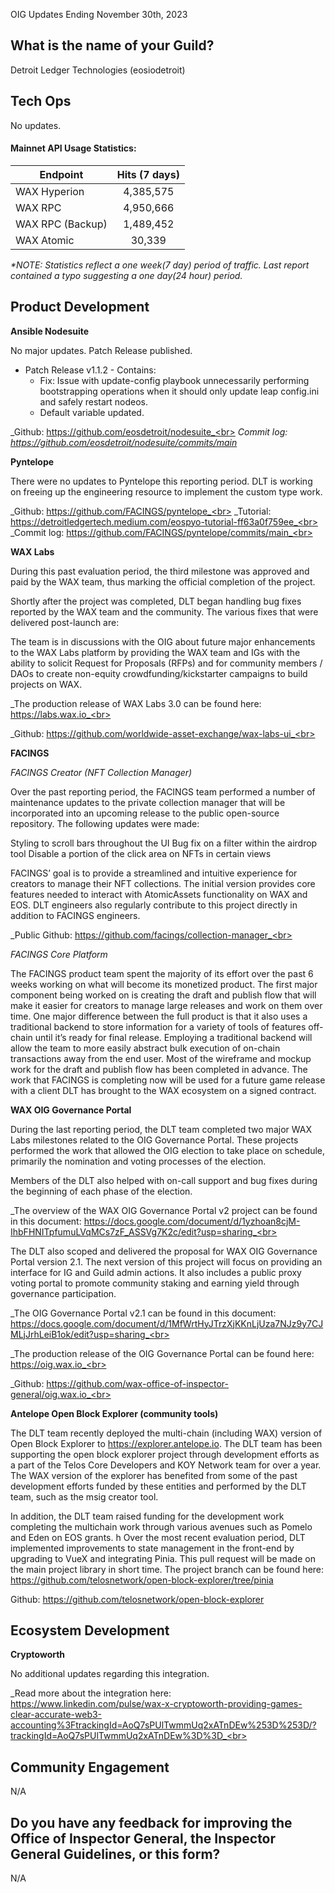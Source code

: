 OIG Updates Ending November 30th, 2023

## What is the name of your Guild?

Detroit Ledger Technologies (eosiodetroit)

## Tech Ops

No updates. 

#### Mainnet API Usage Statistics:
| Endpoint  | Hits (7 days) |
| ------------- |:-------------:|
| WAX Hyperion  	| 4,385,575 	|
| WAX RPC  	| 4,950,666 	|
| WAX RPC (Backup)  	| 1,489,452 	|
| WAX Atomic  	| 30,339 	|

_*NOTE: Statistics reflect a one week(7 day) period of traffic. Last report contained a typo suggesting a one day(24 hour) period._<br>



## Product Development

**Ansible Nodesuite**

No major updates. Patch Release published.
- Patch Release v1.1.2 - Contains: 
  - Fix: Issue with update-config playbook unnecessarily performing bootstrapping operations when it should only update leap config.ini and safely restart nodeos.
  - Default variable updated.


_Github: https://github.com/eosdetroit/nodesuite_<br>
_Commit log: https://github.com/eosdetroit/nodesuite/commits/main_ <br>

**Pyntelope**

There were no updates to Pyntelope this reporting period. DLT is working on freeing up the engineering resource to implement the custom type work.

_Github: https://github.com/FACINGS/pyntelope_<br>
_Tutorial: https://detroitledgertech.medium.com/eospyo-tutorial-ff63a0f759ee_<br>
_Commit log: https://github.com/FACINGS/pyntelope/commits/main_<br>

**WAX Labs**

During this past evaluation period, the third milestone was approved and paid by the WAX team, thus marking the official completion of the project.

Shortly after the project was completed, DLT began handling bug fixes reported by the WAX team and the community. The various fixes that were delivered post-launch are:



The team is in discussions with the OIG about future major enhancements to the WAX Labs platform by providing the WAX team and IGs with the ability to solicit Request for Proposals (RFPs) and for community members / DAOs to create non-equity crowdfunding/kickstarter campaigns to build projects on WAX.

_The production release of WAX Labs 3.0 can be found here: https://labs.wax.io_<br>

_Github: https://github.com/worldwide-asset-exchange/wax-labs-ui_<br>

**FACINGS**

*FACINGS Creator (NFT Collection Manager)*

Over the past reporting period, the FACINGS team performed a number of maintenance updates to the private collection manager that will be incorporated into an upcoming release to the public open-source repository. The following updates were made:

Styling to scroll bars throughout the UI
Bug fix on a filter within the airdrop tool
Disable a portion of the click area on NFTs in certain views

FACINGS’ goal is to provide a streamlined and intuitive experience for creators to manage their NFT collections. The initial version provides core features needed to interact with AtomicAssets functionality on WAX and EOS. DLT engineers also regularly contribute to this project directly in addition to FACINGS engineers.

_Public Github: https://github.com/facings/collection-manager_<br>

*FACINGS Core Platform*

The FACINGS product team spent the majority of its effort over the past 6 weeks working on what will become its monetized product. The first major component being worked on is creating the draft and publish flow that will make it easier for creators to manage large releases and work on them over time. One major difference between the full product is that it also uses a traditional backend to store information for a variety of tools of features off-chain until it’s ready for final release. Employing a traditional backend will allow the team to more easily abstract bulk execution of on-chain transactions away from the end user. Most of the wireframe and mockup work for the draft and publish flow has been completed in advance. The work that FACINGS is completing now will be used for a future game release with a client DLT has brought to the WAX ecosystem on a signed contract.

**WAX OIG Governance Portal**

During the last reporting period, the DLT team completed two major WAX Labs milestones related to the OIG Governance Portal. These projects performed the work that allowed the OIG election to take place on schedule, primarily the nomination and voting processes of the election.

Members of the DLT also helped with on-call support and bug fixes during the beginning of each phase of the election.

_The overview of the WAX OIG Governance Portal v2 project can be found in this document:
https://docs.google.com/document/d/1yzhoan8cjM-IhbFHNITpfumuLVqMCs7zF_ASSVg7K2c/edit?usp=sharing_<br>

The DLT also scoped and delivered the proposal for WAX OIG Governance Portal version 2.1. The next version of this project will focus on providing an interface for IG and Guild admin actions. It also includes a public proxy voting portal to promote community staking and earning yield through governance participation.

_The OIG Governance Portal v2.1 can be found in this document: https://docs.google.com/document/d/1MfWrtHyJTrzXjKKnLjUza7NJz9y7CJMLjJrhLeiB1ok/edit?usp=sharing_<br>

_The production release of the OIG Governance Portal can be found here: https://oig.wax.io_<br>

_Github: https://github.com/wax-office-of-inspector-general/oig.wax.io_<br>

**Antelope Open Block Explorer (community tools)**

The DLT team recently deployed the multi-chain (including WAX) version of Open Block Explorer to https://explorer.antelope.io. The DLT team has been supporting the open block explorer project through development efforts as a part of the Telos Core Developers and KOY Network team for over a year. The WAX version of the explorer has benefited from some of the past development efforts funded by these entities and performed by the DLT team, such as the msig creator tool.

In addition, the DLT team raised funding for the development work completing the multichain work through various avenues such as Pomelo and Eden on EOS grants.
h
Over the most recent evaluation period, DLT implemented improvements to state management in the front-end by upgrading to VueX and integrating Pinia. This pull request will be made on the main project library in short time. The project branch can be found here: https://github.com/telosnetwork/open-block-explorer/tree/pinia

Github: https://github.com/telosnetwork/open-block-explorer

## Ecosystem Development

**Cryptoworth**

No additional updates regarding this integration.

_Read more about the integration here: https://www.linkedin.com/pulse/wax-x-cryptoworth-providing-games-clear-accurate-web3-accounting%3FtrackingId=AoQ7sPUlTwmmUq2xATnDEw%253D%253D/?trackingId=AoQ7sPUlTwmmUq2xATnDEw%3D%3D_<br>

## Community Engagement

N/A

## Do you have any feedback for improving the Office of Inspector General, the Inspector General Guidelines, or this form?

N/A






